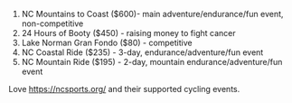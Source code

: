 
1. NC Mountains to Coast ($600)- main adventure/endurance/fun event, non-competitive
2. 24 Hours of Booty ($450) - raising money to fight cancer
3. Lake Norman Gran Fondo ($80) - competitive
4. NC Coastal Ride ($235) - 3-day, endurance/adventure/fun event
5. NC Mountain Ride ($195) - 2-day, mountain endurance/adventure/fun event

Love https://ncsports.org/ and their supported cycling events.